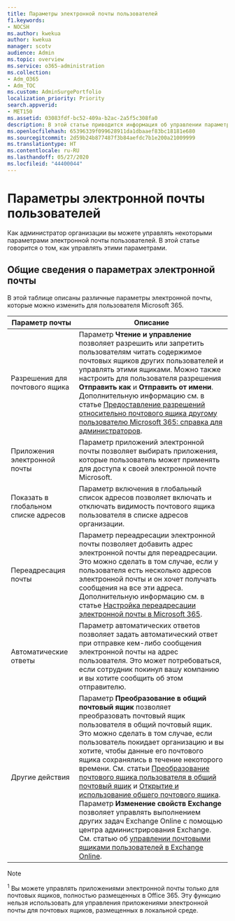 ```yaml
---
title: Параметры электронной почты пользователей
f1.keywords:
- NOCSH
ms.author: kwekua
author: kwekua
manager: scotv
audience: Admin
ms.topic: overview
ms.service: o365-administration
ms.collection:
- Adm_O365
- Adm_TOC
ms.custom: AdminSurgePortfolio
localization_priority: Priority
search.appverid:
- MET150
ms.assetid: 03083fdf-bc52-409a-b2ac-2a5f5c308fa0
description: В этой статье приводится информация об управлении параметрами для пользователей.
ms.openlocfilehash: 65396339f099628911da1dbaaef83bc18181e680
ms.sourcegitcommit: 2d59b24b877487f3b84aefdc7b1e200a21009999
ms.translationtype: HT
ms.contentlocale: ru-RU
ms.lasthandoff: 05/27/2020
ms.locfileid: "44400044"
---
```

# <a name="user-email-settings"></a>Параметры электронной почты пользователей

Как администратор организации вы можете управлять некоторыми параметрами электронной почты пользователей. В этой статье говорится о том, как управлять этими параметрами.

## <a name="summary-of-email-settings"></a>Общие сведения о параметрах электронной почты

В этой таблице описаны различные параметры электронной почты, которые можно изменить для пользователя Microsoft 365.


|Параметр почты|Описание  |
|---------|---------|
|Разрешения для почтового ящика| Параметр **Чтение и управление** позволяет разрешить или запретить пользователям читать содержимое почтовых ящиков других пользователей и управлять этими ящиками. Можно также настроить для пользователя разрешения **Отправить как** и **Отправить от имени**. Дополнительную информацию см. в статье [Предоставление разрешений относительно почтового ящика другому пользователю Microsoft 365: справка для администраторов](../add-users/give-mailbox-permissions-to-another-user.md). |
|Приложения электронной почты| Параметр приложений электронной почты позволяет выбирать приложения, которые пользователь может применять для доступа к своей электронной почте Microsoft. |
|Показать в глобальном списке адресов| Параметр включения в глобальный список адресов позволяет включать и отключать видимость почтового ящика пользователя в списке адресов организации. |
|Переадресация почты|Параметр переадресации электронной почты позволяет добавить адрес электронной почты для переадресации. Это можно сделать в том случае, если у пользователя есть несколько адресов электронной почты и он хочет получать сообщения на все эти адреса. Дополнительную информацию см. в статье [Настройка переадресации электронной почты в Microsoft 365](configure-email-forwarding.md).|
|Автоматические ответы|Параметр автоматических ответов позволяет задать автоматический ответ при отправке кем-либо сообщения электронной почты на адрес пользователя. Это может потребоваться, если сотрудник покинул вашу компанию и вы хотите сообщить об этом отправителю.|
|Другие действия| Параметр **Преобразование в общий почтовый ящик** позволяет преобразовать почтовый ящик пользователя в общий почтовый ящик. Это можно сделать в том случае, если пользователь покидает организацию и вы хотите, чтобы данные его почтового ящика сохранялись в течение некоторого времени. См. статьи [Преобразование почтового ящика пользователя в общий почтовый ящик](convert-user-mailbox-to-shared-mailbox.md) и [Открытие и использование общего почтового ящика](https://support.office.com/article/open-and-use-a-shared-mailbox-in-outlook-d94a8e9e-21f1-4240-808b-de9c9c088afd).</br>Параметр **Изменение свойств Exchange** позволяет управлять выполнением других задач Exchange Online с помощью центра администрирования Exchange. См. статью об [управлении почтовыми ящиками пользователей в Exchange Online](https://docs.microsoft.com/exchange/recipients-in-exchange-online/manage-user-mailboxes/manage-user-mailboxes).|

> [!NOTE]
>
> <sup>1</sup> Вы можете управлять приложениями электронной почты только для почтовых ящиков, полностью размещенных в Office 365. Эту функцию нельзя использовать для управления приложениями электронной почты для почтовых ящиков, размещенных в локальной среде.
